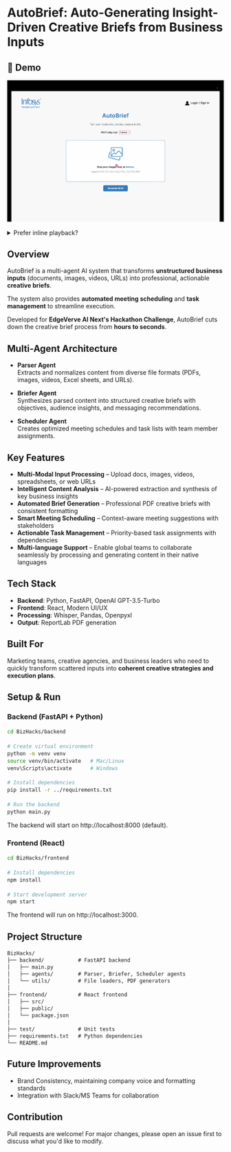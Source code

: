 # AutoBrief: Auto-Generating Insight-Driven Creative Briefs from Business Inputs

## 🎥 Demo

[![Watch the demo](./assets/demo-thumb.png)](https://youtu.be/yqm-2ItKmmU)

<details>
<summary>Prefer inline playback?</summary>

<video src="assets/demo.mov" controls width="720">
  Your browser doesn’t support video. Watch on
  <a href="https://youtu.be/yqm-2ItKmmU">YouTube</a>.
</video>

</details>


## Overview

AutoBrief is a multi-agent AI system that transforms **unstructured business inputs** (documents, images, videos, URLs) into professional, actionable **creative briefs**.  

The system also provides **automated meeting scheduling** and **task management** to streamline execution.

Developed for **EdgeVerve AI Next's Hackathon Challenge**, AutoBrief cuts down the creative brief process from **hours to seconds**.


## Multi-Agent Architecture

- **Parser Agent**  
  Extracts and normalizes content from diverse file formats (PDFs, images, videos, Excel sheets, and URLs).

- **Briefer Agent**  
  Synthesizes parsed content into structured creative briefs with objectives, audience insights, and messaging recommendations.

- **Scheduler Agent**  
  Creates optimized meeting schedules and task lists with team member assignments.


## Key Features

- **Multi-Modal Input Processing** – Upload docs, images, videos, spreadsheets, or web URLs  
- **Intelligent Content Analysis** – AI-powered extraction and synthesis of key business insights  
- **Automated Brief Generation** – Professional PDF creative briefs with consistent formatting  
- **Smart Meeting Scheduling** – Context-aware meeting suggestions with stakeholders  
- **Actionable Task Management** – Priority-based task assignments with dependencies  
- **Multi-language Support** – Enable global teams to collaborate seamlessly by processing and generating content in their native languages


## Tech Stack

- **Backend**: Python, FastAPI, OpenAI GPT-3.5-Turbo  
- **Frontend**: React, Modern UI/UX  
- **Processing**: Whisper, Pandas, Openpyxl  
- **Output**: ReportLab PDF generation  


## Built For

Marketing teams, creative agencies, and business leaders who need to quickly transform scattered inputs into **coherent creative strategies and execution plans**.


## Setup & Run

### Backend (FastAPI + Python)

```bash
cd BizHacks/backend

# Create virtual environment
python -m venv venv
source venv/bin/activate   # Mac/Linux
venv\Scripts\activate      # Windows

# Install dependencies
pip install -r ../requirements.txt

# Run the backend
python main.py
```

The backend will start on http://localhost:8000 (default).

### Frontend (React)

```bash
cd BizHacks/frontend

# Install dependencies
npm install

# Start development server
npm start
```

The frontend will run on http://localhost:3000.


## Project Structure

```
BizHacks/
├── backend/           # FastAPI backend
│   ├── main.py
│   ├── agents/        # Parser, Briefer, Scheduler agents
│   └── utils/         # File loaders, PDF generators
│
├── frontend/          # React frontend
│   ├── src/
│   ├── public/
│   └── package.json
│
├── test/              # Unit tests
├── requirements.txt   # Python dependencies
└── README.md
```


## Future Improvements

- Brand Consistency, maintaining company voice and formatting standards  
- Integration with Slack/MS Teams for collaboration


## Contribution

Pull requests are welcome! For major changes, please open an issue first to discuss what you'd like to modify.
